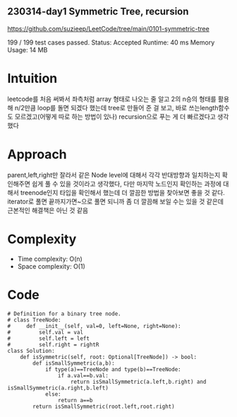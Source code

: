 ## 230314-day1 Symmetric Tree, recursion

https://github.com/suzieep/LeetCode/tree/main/0101-symmetric-tree

199 / 199 test cases passed.
Status: Accepted
Runtime: 40 ms
Memory Usage: 14 MB

# Intuition

leetcode를 처음 써봐서 좌측처럼 array 형태로 나오는 줄 알고 2의 n승의 형태를 활용해 n/2만큼 loop를 돌면 되겠다 했는데 tree로 만들어 준 걸 보고, 바로 쓰는length함수도 모르겠고(어떻게 따로 하는 방법이 있나) recursion으로 푸는 게 더 빠르겠다고 생각했다

# Approach

parent,left,right만 잘라서 같은 Node level에 대해서 각각 반대방향과 일치하는지 확인해주면 쉽게 풀 수 있을 것이라고 생각했다, 다만 마지막 노드인지 확인하는 과정에 대해서 treenode인지 타입을 확인해서 했는데 더 깔끔한 방법을 찾아보면 좋을 것 같다. iterator로 풀면 끝까지가면~으로 풀면 되니까 좀 더 깔끔해 보일 수는 있을 것 같은데 근본적인 해결책은 아닌 것 같음

# Complexity

- Time complexity: O(n)
- Space complexity: O(1)

# Code

```
# Definition for a binary tree node.
# class TreeNode:
#     def __init__(self, val=0, left=None, right=None):
#         self.val = val
#         self.left = left
#         self.right = rightR
class Solution:
    def isSymmetric(self, root: Optional[TreeNode]) -> bool:
        def isSmallSymmetric(a,b):
            if type(a)==TreeNode and type(b)==TreeNode:
                if a.val==b.val:
                    return isSmallSymmetric(a.left,b.right) and isSmallSymmetric(a.right,b.left)
            else:
                return a==b
        return isSmallSymmetric(root.left,root.right)
```

